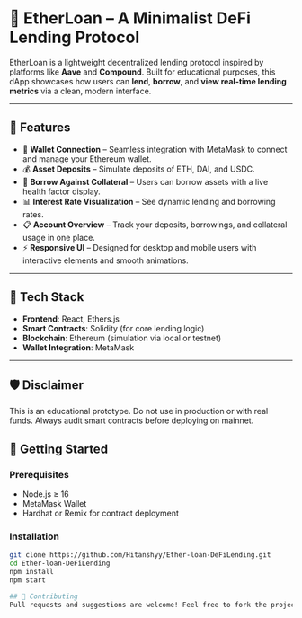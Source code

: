# 💸 EtherLoan – A Minimalist DeFi Lending Protocol

EtherLoan is a lightweight decentralized lending protocol inspired by platforms like **Aave** and **Compound**. Built for educational purposes, this dApp showcases how users can **lend**, **borrow**, and **view real-time lending metrics** via a clean, modern interface.

---

## 🎯 Features

- 🔐 **Wallet Connection** – Seamless integration with MetaMask to connect and manage your Ethereum wallet.
- 💰 **Asset Deposits** – Simulate deposits of ETH, DAI, and USDC.
- 🧮 **Borrow Against Collateral** – Users can borrow assets with a live health factor display.
- 📊 **Interest Rate Visualization** – See dynamic lending and borrowing rates.
- 📋 **Account Overview** – Track your deposits, borrowings, and collateral usage in one place.
- ⚡ **Responsive UI** – Designed for desktop and mobile users with interactive elements and smooth animations.

---

## 🔧 Tech Stack

- **Frontend**: React, Ethers.js
- **Smart Contracts**: Solidity (for core lending logic)
- **Blockchain**: Ethereum (simulation via local or testnet)
- **Wallet Integration**: MetaMask

---
## 🛡️ Disclaimer
This is an educational prototype. Do not use in production or with real funds. Always audit smart contracts before deploying on mainnet.

## 🚀 Getting Started

### Prerequisites
- Node.js ≥ 16
- MetaMask Wallet
- Hardhat or Remix for contract deployment

### Installation
```bash
git clone https://github.com/Hitanshyy/Ether-loan-DeFiLending.git
cd Ether-loan-DeFiLending
npm install
npm start

## 🤝 Contributing
Pull requests and suggestions are welcome! Feel free to fork the project and enhance it.

